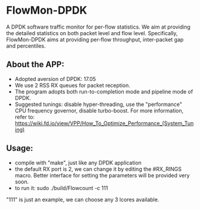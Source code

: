 # FlowMon-DPDK
A DPDK software traffic monitor for per-flow statistics. We aim at providing the detailed statistics on both packet level and flow level. Specifically, FlowMon-DPDK aims at providing per-flow throughput, inter-packet gap and percentiles. 

## About the APP: 
  * Adopted aversion of DPDK: 17.05 
  * We use 2 RSS RX queues for packet reception. 
  * The program adopts both run-to-completion mode and pipeline mode of DPDK.
  * Suggested tunings: disable hyper-threading, use the "performance" CPU frequency governor, disable turbo-boost. For more information, refer to: https://wiki.fd.io/view/VPP/How_To_Optimize_Performance_(System_Tuning)
  
## Usage:
 * compile with "make", just like any DPDK application
 * the default RX port is 2, we can change it by editing the #RX_RINGS macro. Better interface for setting the parameters will be provided very soon.
 * to run it: sudo ./build/Flowcount -c 111
  
  "111" is just an example, we can choose any 3 lcores available.
  
